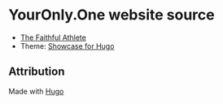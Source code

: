 # YourOnly.One website source

- [The Faithful Athlete](https://im.youronly.one/faithfulathlete/)
- Theme: [Showcase for Hugo](https://github.com/apvarun/showcase-hugo-theme)

## Attribution

Made with [Hugo](https://gohugo.io)
